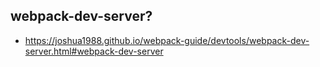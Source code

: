 ## webpack-dev-server?

- https://joshua1988.github.io/webpack-guide/devtools/webpack-dev-server.html#webpack-dev-server


